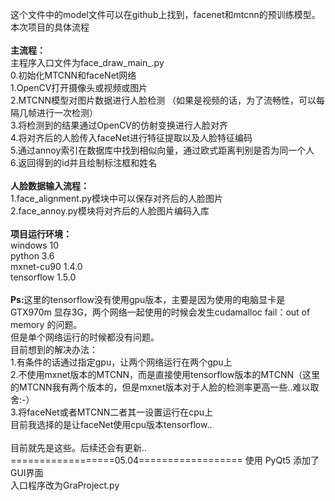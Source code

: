 这个文件中的model文件可以在github上找到，facenet和mtcnn的预训练模型。<br>
本次项目的具体流程<br>
<br>
<strong>主流程：</strong><br>
主程序入口文件为face_draw_main_.py<br>
0.初始化MTCNN和faceNet网络<br>
1.OpenCV打开摄像头或视频或图片<br>
2.MTCNN模型对图片数据进行人脸检测 （如果是视频的话，为了流畅性，可以每隔几帧进行一次检测）<br>
3.将检测到的结果通过OpenCV的仿射变换进行人脸对齐<br>
4.将对齐后的人脸传入faceNet进行特征提取以及人脸特征编码<br>
5.通过annoy索引在数据库中找到相似向量，通过欧式距离判别是否为同一个人<br>
6.返回得到的id并且绘制标注框和姓名<br>
<br>
<strong>人脸数据输入流程：</strong><br>
1.face_alignment.py模块中可以保存对齐后的人脸图片<br>
2.face_annoy.py模块将对齐后的人脸图片编码入库<br>
<br>
<strong>项目运行环境：</strong><br>
windows 10<br>
python 3.6<br>
mxnet-cu90 1.4.0<br>
tensorflow 1.5.0<br>
<br>
<strong>Ps:</strong>这里的tensorflow没有使用gpu版本，主要是因为使用的电脑显卡是GTX970m 显存3G，两个网络一起使用的时候会发生cudamalloc fail：out of memory 的问题。<br>
但是单个网络运行的时候都没有问题。<br>
目前想到的解决办法：<br>
1.有条件的话通过指定gpu，让两个网络运行在两个gpu上<br>
2.不使用mxnet版本的MTCNN，而是直接使用tensorflow版本的MTCNN（这里的MTCNN我有两个版本的，但是mxnet版本对于人脸的检测率更高一些..难以取舍:-）<br>
3.将faceNet或者MTCNN二者其一设置运行在cpu上<br>
目前我选择的是让faceNet使用cpu版本tensorflow..<br>
<br>
目前就先是这些。后续还会有更新..
==================05.04==================
使用 PyQt5 添加了GUI界面
<br>
入口程序改为GraProject.py
